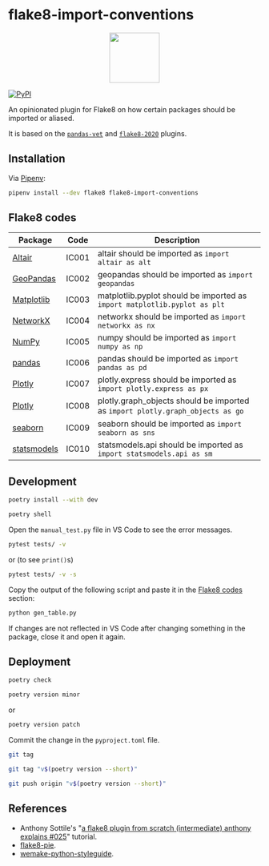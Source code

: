 # flake8-import-conventions

<p align="center">
  <img alt="" src="https://raw.githubusercontent.com/joaopalmeiro/flake8-import-conventions/main/assets/logo_round.png" width="100" height="100" />
</p>

[![PyPI](https://img.shields.io/pypi/v/flake8-import-conventions.svg)](https://pypi.org/project/flake8-import-conventions/)

An opinionated plugin for Flake8 on how certain packages should be imported or aliased.

It is based on the [`pandas-vet`](https://github.com/deppen8/pandas-vet) and [`flake8-2020`](https://github.com/asottile/flake8-2020) plugins.

## Installation

Via [Pipenv](https://pipenv.pypa.io/):

```bash
pipenv install --dev flake8 flake8-import-conventions
```

## Flake8 codes

| Package                                     | Code  | Description                                                                    |
| ------------------------------------------- | ----- | ------------------------------------------------------------------------------ |
| [Altair](https://altair-viz.github.io/)     | IC001 | altair should be imported as `import altair as alt`                            |
| [GeoPandas](https://geopandas.org/)         | IC002 | geopandas should be imported as `import geopandas`                             |
| [Matplotlib](https://matplotlib.org/)       | IC003 | matplotlib.pyplot should be imported as `import matplotlib.pyplot as plt`      |
| [NetworkX](https://networkx.org/)           | IC004 | networkx should be imported as `import networkx as nx`                         |
| [NumPy](https://numpy.org/)                 | IC005 | numpy should be imported as `import numpy as np`                               |
| [pandas](https://pandas.pydata.org/)        | IC006 | pandas should be imported as `import pandas as pd`                             |
| [Plotly](https://plotly.com/python/)        | IC007 | plotly.express should be imported as `import plotly.express as px`             |
| [Plotly](https://plotly.com/python/)        | IC008 | plotly.graph_objects should be imported as `import plotly.graph_objects as go` |
| [seaborn](https://seaborn.pydata.org/)      | IC009 | seaborn should be imported as `import seaborn as sns`                          |
| [statsmodels](https://www.statsmodels.org/) | IC010 | statsmodels.api should be imported as `import statsmodels.api as sm`           |

## Development

```bash
poetry install --with dev
```

```bash
poetry shell
```

Open the `manual_test.py` file in VS Code to see the error messages.

```bash
pytest tests/ -v
```

or (to see `print()`s)

```bash
pytest tests/ -v -s
```

Copy the output of the following script and paste it in the [Flake8 codes](#flake8-codes) section:

```bash
python gen_table.py
```

If changes are not reflected in VS Code after changing something in the package, close it and open it again.

## Deployment

```bash
poetry check
```

```bash
poetry version minor
```

or

```bash
poetry version patch
```

Commit the change in the `pyproject.toml` file.

```bash
git tag
```

```bash
git tag "v$(poetry version --short)"
```

```bash
git push origin "v$(poetry version --short)"
```

## References

- Anthony Sottile's "[a flake8 plugin from scratch (intermediate) anthony explains #025](https://youtu.be/ot5Z4KQPBL8)" tutorial.
- [flake8-pie](https://github.com/sbdchd/flake8-pie).
- [wemake-python-styleguide](https://github.com/wemake-services/wemake-python-styleguide).
